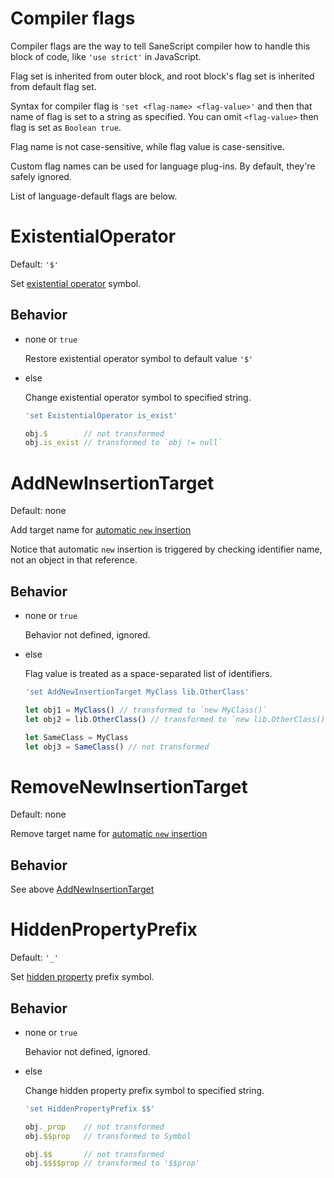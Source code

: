 Compiler flags
===============

Compiler flags are the way to tell SaneScript compiler how to handle this block of code, like `'use strict'` in JavaScript.

Flag set is inherited from outer block, and root block's flag set is inherited from default flag set.

Syntax for compiler flag is `'set <flag-name> <flag-value>'` and then that name of flag is set to a string as specified. You can omit `<flag-value>` then flag is set as `Boolean true`.

Flag name is not case-sensitive, while flag value is case-sensitive.

Custom flag names can be used for language plug-ins. By default, they're safely ignored.

List of language-default flags are below.

# ExistentialOperator

Default: `'$'`

Set [existential operator](https://github.com/SaneScript/SaneScript/blob/master/Features.md#existential-operator) symbol.

## Behavior

- none or `true`

  Restore existential operator symbol to default value `'$'`

- else

  Change existential operator symbol to specified string.

  ```js
  'set ExistentialOperator is_exist'

  obj.$        // not transformed
  obj.is_exist // transformed to `obj != null`
  ```

# AddNewInsertionTarget

Default: none

Add target name for [automatic `new` insertion](https://github.com/SaneScript/SaneScript/blob/master/Features.md#automatic-new-insertion)

Notice that automatic `new` insertion is triggered by checking identifier name, not an object in that reference.

## Behavior

- none or `true`

  Behavior not defined, ignored.

- else

  Flag value is treated as a space-separated list of identifiers.

  ```js
  'set AddNewInsertionTarget MyClass lib.OtherClass'

  let obj1 = MyClass() // transformed to `new MyClass()`
  let obj2 = lib.OtherClass() // transformed to `new lib.OtherClass()`

  let SameClass = MyClass
  let obj3 = SameClass() // not transformed
  ```

# RemoveNewInsertionTarget

Default: none

Remove target name for [automatic `new` insertion](https://github.com/SaneScript/SaneScript/blob/master/Features.md#automatic-new-insertion)

## Behavior

See above [AddNewInsertionTarget](https://github.com/SaneScript/SaneScript/blob/master/Details.md#addnewinsertiontarget)

# HiddenPropertyPrefix

Default: `'_'`

Set [hidden property](https://github.com/SaneScript/SaneScript/blob/master/Features.md#hidden-property) prefix symbol.

## Behavior

- none or `true`

  Behavior not defined, ignored.

- else

  Change hidden property prefix symbol to specified string.

  ```js
  'set HiddenPropertyPrefix $$'

  obj._prop    // not transformed
  obj.$$prop   // transformed to Symbol

  obj.$$       // not transformed
  obj.$$$$prop // transformed to '$$prop'
  ```
